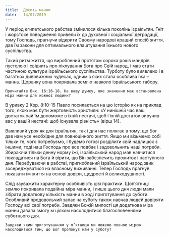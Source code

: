 ```yaml
---
title:  Досить манни
date:   14/07/2019
---
```


У період єгипетського рабства змінилося кілька поколінь ізраїльтян. Гніт і жорстоке поводження привели їх до духовної і соціальної деградації, тому Господь, прагнучи відкрити Своєму народові кращий спосіб життя, дав їм закони для оптимального влаштування їхнього нового суспільства.

Такий ритм життя, що вироблений протягом сорока років мандрів пустелею і свідчить про піклування Бога про Свій народ, і мав стати частиною культури ізраїльського суспільства. Турботу було виявлено і в багатьох дивовижних чудесах, одним з яких стала особлива їжа – манна. Щоранку вона покривала землю навколо ізраїльського табору.

`Прочитайте Вих. 16:16-18. На вашу думку, яке значення має встановлена ​​міра манни для кожної людини?`

В уривку 2 Кор. 8:10-15 Павло посилається на цю історію як на приклад того, якою має бути жертовність християн: «У нинішній час ваш достаток хай їм допоможе в їхній нестачі, щоб і їхній достаток виручив вас у вашій нестачі: щоб існувала рівність» (вірш 14).

Важливий урок як для ізраїльтян, так і для нас полягає в тому, що Бог дав нам усе необхідне для повноцінного життя. Якщо ми візьмемо собі тільки те, чого потребуємо, і будемо готові розділити свій надлишок з іншими, тоді наш Господь про все подбає і задовольнить наші потреби. Збираючи тільки денну норму їжі, ізраїльський народ мав навчитися покладатися на Бога й вірити, що Він забезпечить прожиток і наступного дня. Перебуваючи в рабстві, пригноблений ізраїльський народ звик зосереджуватися на власному виживанні. Тепер Господь прагнув показати їм життя на основі довіри, щедрості й великодушності.

Слід зауважити характерну особливість цієї практики. Щоп’ятниці землю покривала подвійна міра манни, і лише цього дня люди мали зібрати додаткову кількість манни в ході приготування до суботи. Особливий продовольчий запас на суботу також навчав людей довіряти Господу всі свої потреби. Завдяки Божій милості ця додаткова міра манни давала змогу м цілком насолодитися благословеннями суботнього дня.

`Завдяки яким приготуванням у п’ятницю ми можемо повною мірою насолодитися тим, що Бог пропонує нам у суботу?`
